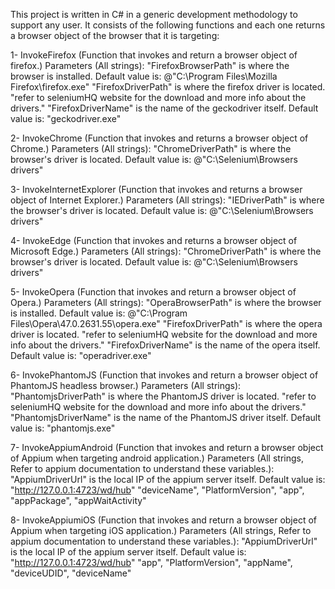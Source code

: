 This project is written in C# in a generic development methodology to support any user.
It consists of the following functions and each one returns a browser object of the browser that it is targeting:

1- InvokeFirefox (Function that invokes and return a browser object of firefox.)
	Parameters (All strings): "FirefoxBrowserPath" is where the browser is installed. Default value is: @"C:\Program Files\Mozilla Firefox\firefox.exe"
				"FirefoxDriverPath" is where the firefox driver is located. "refer to seleniumHQ website for the download and more info about the drivers."
				"FirefoxDriverName" is the name of the geckodriver itself. Default value is: "geckodriver.exe"
				
2- InvokeChrome (Function that invokes and returns a browser object of Chrome.)
	Parameters (All strings): "ChromeDriverPath" is where the browser's driver is located. Default value is: @"C:\Selenium\Browsers drivers\"
	
3- InvokeInternetExplorer (Function that invokes and returns a browser object of Internet Explorer.)
	Parameters (All strings): "IEDriverPath" is where the browser's driver is located. Default value is: @"C:\Selenium\Browsers drivers\"
	
4- InvokeEdge (Function that invokes and returns a browser object of Microsoft Edge.)
	Parameters (All strings): "ChromeDriverPath" is where the browser's driver is located. Default value is: @"C:\Selenium\Browsers drivers\"

5- InvokeOpera (Function that invokes and return a browser object of Opera.)
	Parameters (All strings): "OperaBrowserPath" is where the browser is installed. Default value is: @"C:\Program Files\Opera\47.0.2631.55\opera.exe"
				"FirefoxDriverPath" is where the opera driver is located. "refer to seleniumHQ website for the download and more info about the drivers."
				"FirefoxDriverName" is the name of the opera itself. Default value is: "operadriver.exe"
				
6- InvokePhantomJS (Function that invokes and return a browser object of PhantomJS headless browser.)
	Parameters (All strings): "PhantomjsDriverPath" is where the PhantomJS driver is located. "refer to seleniumHQ website for the download and more info about the drivers."
				"PhantomjsDriverName" is the name of the PhantomJS driver itself. Default value is: "phantomjs.exe"
				
7- InvokeAppiumAndroid (Function that invokes and return a browser object of Appium when targeting android application.)
	Parameters (All strings, Refer to appium documentation to understand these variables.): 
				"AppiumDriverUrl" is the local IP of the appium server itself. Default value is: "http://127.0.0.1:4723/wd/hub"
				"deviceName",
				"PlatformVersion",
				"app",
				"appPackage",
				"appWaitActivity"

8- InvokeAppiumiOS (Function that invokes and return a browser object of Appium when targeting iOS application.)
	Parameters (All strings, Refer to appium documentation to understand these variables.): 
				"AppiumDriverUrl" is the local IP of the appium server itself. Default value is: "http://127.0.0.1:4723/wd/hub"
				"app",
				"PlatformVersion",
				"appName",
				"deviceUDID",
				"deviceName"
				
